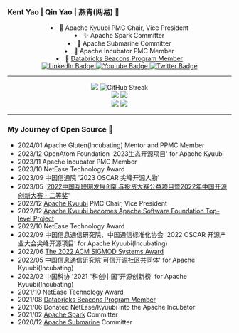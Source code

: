 ### Kent Yao | Qin Yao | 燕青(网易) 👋

<!--
**yaooqinn/yaooqinn** is a ✨ _special_ ✨ repository because its `README.md` (this file) appears on your GitHub profile.

Here are some ideas to get you started:

- 🔭 I’m currently working on ...
- 🌱 I’m currently learning ...
- 👯 I’m looking to collaborate on ...
- 🤔 I’m looking for help with ...
- 💬 Ask me about ...
- 📫 How to reach me: ...
- 😄 Pronouns: ...
- ⚡ Fun fact: ...
-->

<div align="center">
  <div>
    <li>🦊 Apache Kyuubi PMC Chair, Vice President</li>
    <li>✨ Apache Spark Committer</li>
    <li>🚢 Apache Submarine Committer</li>
    <li>🍼 Apache Incubator PMC Member</li>
    <li>🧱 <a href="https://databricks.com/discover/beacons/kent-yao">Databricks Beacons Program Member</a></li>
  </div>
</div>

<div id="badges" align="center">
  <a href="https://www.linkedin.com/in/kent-yao/">
    <img src="https://img.shields.io/badge/LinkedIn-blue?style=for-the-badge&logo=linkedin&logoColor=white" alt="LinkedIn Badge"/>
  </a>
  <a href="https://www.youtube.com/channel/UCJB4x5YuERIWS4U0i82A4XQ">
    <img src="https://img.shields.io/badge/YouTube-red?style=for-the-badge&logo=youtube&logoColor=white" alt="Youtube Badge"/>
  </a>
  <a href="https://twitter.com/kent_zju">
    <img src="https://img.shields.io/badge/Twitter-blue?style=for-the-badge&logo=twitter&logoColor=white" alt="Twitter Badge"/>
  </a>
</div>

---

<div id="github_stats" align="center">
  <div>
    <a><img src="http://github-profile-summary-cards.vercel.app/api/cards/profile-details?username=yaooqinn&theme=github" /></a>
    <a><img src="https://streak-stats.demolab.com?user=yaooqinn&theme=github-light&mode=weekly" alt="GitHub Streak" /></a>
  </div>
  
  <div>
    <a><img src="http://github-profile-summary-cards.vercel.app/api/cards/repos-per-language?username=yaooqinn&theme=github" /></a>
    <a><img src="http://github-profile-summary-cards.vercel.app/api/cards/most-commit-language?username=yaooqinn&theme=github" /></a>
  </div>
  
  <div>
    <a><img src="http://github-profile-summary-cards.vercel.app/api/cards/stats?username=yaooqinn&theme=github" /></a>
    <a><img src="http://github-profile-summary-cards.vercel.app/api/cards/productive-time?username=yaooqinn&theme=github&utcOffset=8" /></a>
  </div>
</div>

---

### My Journey of Open Source  👋

- 2024/01 Apache Gluten(Incubating) Mentor and PPMC Member
- 2023/12 OpenAtom Foundation '2023生态开源项目' for Apache Kyuubi
- 2023/11 Apache Incubator PMC Member
- 2023/10 NetEase Technology Award
- 2023/09 中国信通院 '2023 OSCAR 尖峰开源人物'
- 2023/05 '[2022中国互联网发展创新与投资大赛公益项目暨2022年中国开源创新大赛 - 二等奖](http://bjos.oschina.net/juesaihuojiaingddanzhengshif-n121.html)'
- 2022/12 [Apache Kyuubi](https://kyuubi.apache.org/) PMC Chair, Vice President
- 2022/12 [Apache Kyuubi becomes Apache Software Foundation Top-level Project](https://news.apache.org/foundation/entry/apache-kyuubi-becomes-top-level-project)
- 2022/10 NetEase Technology Award
- 2022/09 中国信息通信研究院、中国通信标准化协会 '2022 OSCAR 开源产业大会尖峰开源项目' for Apache Kyuubi(Incubating)
- 2022/06 [The 2022 ACM SIGMOD Systems Award](https://sigmod.org/2022-sigmod-systems-award/)
- 2022/05 中国信息通信研究院'可信开源社区共同体' for Apache Kyuubi(Incubating)
- 2022/02 中国科协 '2021 “科创中国”开源创新榜' for Apache Kyuubi(Incubating)
- 2021/10 NetEase Technology Award
- 2021/08 [Databricks Beacons Program Member](https://www.databricks.com/discover/beacons)
- 2021/06 Donated NetEase/Kyuubi into the Apache Incubator
- 2021/02 [Apache Spark](https://spark.apache.org/) Committer
- 2020/12 [Apache Submarine](https://submarine.apache.org/) Committer
